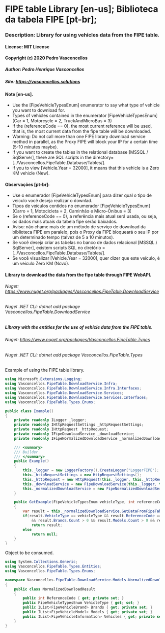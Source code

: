 # FIPE table Library [en-us]; Biblioteca da tabela FIPE [pt-br];

### Description: Library for using vehicles data from the FIPE table.

#### License: MIT License
#### Copyright (c) 2020 Pedro Vasconcellos
##### Author: Pedro Henrique Vasconcellos
##### Site: https://vasconcellos.solutions

#### Note [en-us].
- Use the [FipeVehicleTypesEnum] enumerator to say what type of vehicle you want to download for.
- Types of vehicles contained in the enumerator [FipeVehicleTypesEnum] (Car = 1, Motorcycle = 2, TruckAndMicroBus = 3)
- If the (referenceCode == 0), the most current reference will be used, that is, the most current data from the fipe table will be downloaded.
- Warning: Do not call more than one FIPE library download service method in parallel, as the Proxy FIPE will block your IP for a certain time (5-10 minutes maybe).
- If you want to create the tables in the relational database [MSSQL / SqlServer], there are SQL scripts in the directory=[../Vasconcellos.FipeTable.Database/Tables/].
- If you to view [Vehicle.Year = 32000], it means that this vehicle is a Zero KM vehicle (New).

#### Observações [pt-br]:
- Use o enumerador [FipeVehicleTypesEnum] para dizer qual o tipo de veículo você deseja realizar o downlad.
- Tipos de veículos contidos no enumerador [FipeVehicleTypesEnum] (Carro = 1, Motocicleta = 2, Caminhão e Micro-Ônibus = 3)
- Se o (referenceCode == 0), a referência mais atual será usada, ou seja, os dados mais atuais da tabela fipe serão baixados.
- Aviso: não chame mais de um método de serviço de download da biblioteca FIPE em paralelo, pois o Proxy da FIPE bloqueará o seu IP por um determinado tempo (talvez de 5 a 10 minutos).
- Se você deseja criar as tabelas no banco de dados relacional [MSSQL / SqlServer], existem scripts SQL no diretório = [../Vasconcellos.FipeTable.Database/Tables/].
- Se você visualizar [Vehicle.Year = 32000], quer dizer que este veículo, é um veículo Zero KM (Novo).

#### Library to download the data from the fipe table through FIPE WebAPI.
###### Nuget: https://www.nuget.org/packages/Vasconcellos.FipeTable.DownloadService
###### Nuget .NET CLI: dotnet add package Vasconcellos.FipeTable.DownloadService

##### Library with the entities for the use of vehicle data from the FIPE table.
###### Nuget: https://www.nuget.org/packages/Vasconcellos.FipeTable.Types
###### Nuget .NET CLI: dotnet add package Vasconcellos.FipeTable.Types

Example of using the FIPE table library.
```csharp
using Microsoft.Extensions.Logging;
using Vasconcellos.FipeTable.DownloadService.Infra;
using Vasconcellos.FipeTable.DownloadService.Infra.Interfaces;
using Vasconcellos.FipeTable.DownloadService.Services;
using Vasconcellos.FipeTable.DownloadService.Services.Interfaces;
using Vasconcellos.FipeTable.Types.Enums;

public class Example()
{
    private readonly ILogger _logger;
    private readonly IHttpRequestSettings _httpRequestSettings;
    private readonly IHttpRequest _httpRequest;
    private readonly IFipeDownloadService _downloadService;
    private readonly IFipeNormalizedDownloadService _normalizedDownloadService;

    /// <summary>
    /// Builder.
    /// </summary>
    public Example()
    {
        this._logger = new LoggerFactory().CreateLogger("LoggerFIPE");
        this._httpRequestSettings = new HttpRequestSettings();
        this._httpRequest = new HttpRequest(this._logger, this._httpRequestSettings);
        this._downloadService = new FipeDownloadService(this._logger, this._httpRequest);
        this._normalizedDownloadService = new FipeNormalizedDownloadService(this._logger, this._downloadService);
    }

    public GetExample(FipeVehicleTypesEnum vehicleType, int referenceCode = 0)
    {
        var result = this._normalizedDownloadService.GetDataFromFipeTableByVehicleType(vehicleType, referenceCode);
        if(result.VehicleType == vehicleType && result.ReferenceCode == referenceCode
            && result.Brands.Count > 0 && result.Models.Count > 0 && result.Vehicles.Count > 0)
            return result;
        else 
            return null;
    }
}
```

Object to be consumed.
```csharp
using System.Collections.Generic;
using Vasconcellos.FipeTable.Types.Entities;
using Vasconcellos.FipeTable.Types.Enums;

namespace Vasconcellos.FipeTable.DownloadService.Models.NormalizedDownloads
{
    public class NormalizedDownloadResult
    {
        public int ReferenceCode { get; private set; }
        public FipeVehicleTypesEnum VehicleType { get; set; }
        public IList<FipeVehicleBrand> Brands { get; private set; }
        public IList<FipeVehicleModel> Models { get; private set; }
        public IList<FipeVehicleInformation> Vehicles { get; private set; }
    }
}
```